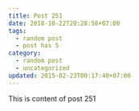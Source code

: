 ```yaml
---
title: Post 251
date: 2018-10-22T20:28:58+07:00
tags:
  - random post
  - post has 5
category:
  - random post
  - uncategorized
updated: 2015-02-23T00:17:40+07:00
---
```

This is content of post 251